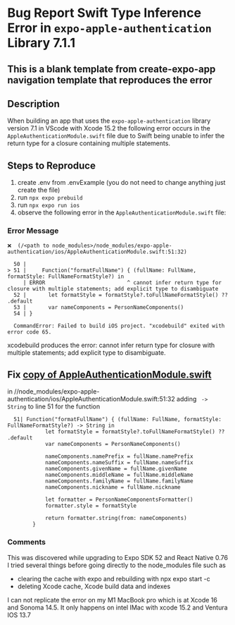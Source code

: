  # Bug Report Swift Type Inference Error in `expo-apple-authentication` Library 7.1.1

## This is a blank template from create-expo-app navigation template that reproduces the error 

## Description

When building an app that uses the `expo-apple-authentication` library version 7.1 in VScode with Xcode 15.2  the following error occurs in the `AppleAuthenticationModule.swift` file due to Swift being unable to infer the return type for a closure containing multiple statements.

## Steps to Reproduce
1. create .env from .envExample (you do not need to change anything just create the file)
3. run ```npx expo prebuild```
4. run ```npx expo run ios```
5. observe the following error in the `AppleAuthenticationModule.swift` file:



### Error Message
```
❌  (/<path to node_modules>/node_modules/expo-apple-authentication/ios/AppleAuthenticationModule.swift:51:32)

  50 | 
> 51 |     Function("formatFullName") { (fullName: FullName, formatStyle: FullNameFormatStyle?) in
     | ERROR                          ^ cannot infer return type for closure with multiple statements; add explicit type to disambiguate
  52 |       let formatStyle = formatStyle?.toFullNameFormatStyle() ?? .default
  53 |       var nameComponents = PersonNameComponents()
  54 | }

  CommandError: Failed to build iOS project. "xcodebuild" exited with error code 65.
  ```
  
  xcodebuild produces the error: cannot infer return type for closure with multiple statements; add explicit type to disambiguate.
  
  
  ## Fix [copy of AppleAuthenticationModule.swift]()
  in /<path to node_modules>/node_modules/expo-apple-authentication/ios/AppleAuthenticationModule.swift:51:32
adding ``` -> String```  to line 51 for the function 
  ```
    51| Function("formatFullName") { (fullName: FullName, formatStyle: FullNameFormatStyle?) -> String in
              let formatStyle = formatStyle?.toFullNameFormatStyle() ?? .default
              var nameComponents = PersonNameComponents()
          
              nameComponents.namePrefix = fullName.namePrefix
              nameComponents.nameSuffix = fullName.nameSuffix
              nameComponents.givenName = fullName.givenName
              nameComponents.middleName = fullName.middleName
              nameComponents.familyName = fullName.familyName
              nameComponents.nickname = fullName.nickname
          
              let formatter = PersonNameComponentsFormatter()
              formatter.style = formatStyle
          
              return formatter.string(from: nameComponents)
          }
  ```

### Comments 
This was discovered while upgrading to Expo SDK 52 and React Native 0.76
I tried several things before going directly to the node_modules file 
such as
- clearing the cache with expo and rebuilding with npx expo start -c
- deleting Xcode cache, Xcode build data and indexes 

I can not replicate the error on my M1 MacBook pro which is at Xcode 16 and Sonoma 14.5. 
It only happens on intel IMac with xcode 15.2 and Ventura IOS 13.7
